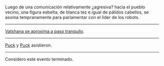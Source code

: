 Luego de una comunicación relativamente ¿agresiva? hacia el pueblo vecino, una figura esbelta, de blanca tez e igual de pálidos cabellos, se asoma tempranamente para parlamentar con el líder de los robots.

---

[Vatshana se aproxima a paso tranquilo](../Kaukel/Vatshana/Mes%201/Aquí%20no%20reinarán%20máquinas.md).

---

[Puck](../Varso/Puck/Puck.md) y [Puck](../Kmu/Kass/Kass.md) asistieron.

---

Considero este evento terminado.



